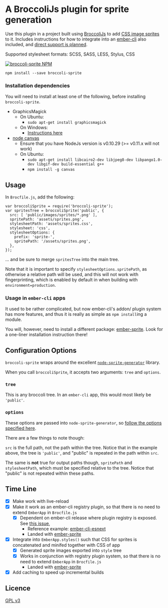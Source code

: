 # A BroccoliJs plugin for sprite generation

Use this plugin in a project built using
[BroccoliJs](https://github.com/broccolijs/broccoli) to add
[CSS image sprites](http://css-tricks.com/css-sprites/) to it.
Includes instructions for how to integrate into an
[ember-cli](https://github.com/bguiz/broccoli-sprite) also included,
and [direct support is planned](#time-line).

Supported stylesheet formats: SCSS, SASS, LESS, Stylus, CSS

[![broccoli-sprite NPM](https://nodei.co/npm/broccoli-sprite.png?compact=true)](https://github.com/bguiz/broccoli-sprite)

    npm install --save broccoli-sprite

### Installation dependencies

You will need to install at least one of the following,
before installing `broccoli-sprite`.

- GraphicsMagick
  - On Ubuntu:
    - `sudo apt-get install graphicsmagick`
  - On Windows:
    - [Instructions here](http://www.graphicsmagick.org/INSTALL-windows.html)
- [node canvas](https://github.com/LearnBoost/node-canvas/wiki "node canvas installation instructions")
  - Ensure that you have NodeJs version is v0.10.29 (>= v0.11.x will not work)
  - On Ubuntu:
    - `sudo apt-get install libcairo2-dev libjpeg8-dev libpango1.0-dev libgif-dev build-essential g++`
    - `npm install -g canvas`

## Usage

In `Brocfile.js`, add the following:

    var broccoliSprite = require('broccoli-sprite');
    var spritesTree = broccoliSprite('public', {
      src: [ 'public/images/sprites/*.png' ],
      spritePath: 'assets/sprites.png',
      stylesheetPath: 'assets/sprites.css',
      stylesheet: 'css',
      stylesheetOptions: {
        prefix: 'sprite-',
        spritePath: '/assets/sprites.png',
      },
    });

&hellip; and be sure to merge `spritesTree` into the main tree.

Note that it is important to specify `stylesheetOptions.spritePath`,
as otherwise a relative path will be used,
and this will not work with fingerprinting,
which is enabled by default in when building with `environment=production`.

### Usage in `ember-cli` apps

It used to be rather complicated, but now ember-cli's addon/ plugin system
has more features, and thus it is really as simple as `npm install`ing a module.

You will, however, need to install a different package: [ember-sprite](https://github.com/bguiz/ember-sprite).
Look for a one-liner installation instruction there!

## Configuration Options

`broccoli-sprite` wraps around the excellent
[`node-sprite-generator`](https://github.com/selaux/node-sprite-generator)
library.

When you call `broccoliSprite`, it accepts two arguments: `tree` and `options`.

### `tree`

This is any broccoli tree.
In an `ember-cli` app, this would most likely be `'public'`.

### `options`

These options are passed into `node-sprite-generator`,
so [follow the options specified here](https://github.com/selaux/node-sprite-generator#options "node-sprite-generator options").

There are a few things to note though:

`src` is the full path, not the path within the tree.
Notice that in the example above,
the tree is `'public'`, and "public" is repeated in the path within `src`.

The same is **not** true for output paths though,
`spritePath` and `stylesheetPath`,
which must be specified relative to the tree.
Notice that "public" is not repeated within these paths.

## Time Line

- [x] Make work with live-reload
- [x] Make it work as an ember-cli registry plugin, so that there is no need to extend `EmberApp` in `Brocfile.js`
  - [x] Dependent on ember-cli release where plugin registry is exposed. See [this issue](https://github.com/stefanpenner/ember-cli/issues/810),
    - Reference example: [ember-cli-esnext](https://github.com/rjackson/ember-cli-esnext/blob/master/index.js)
    - Landed with [ember-sprite](https://github.com/bguiz/ember-sprite)
- [x] Integrate into `EmberApp.styles()` such that CSS for sprites is concatenated and minifed together with CSS of app
  - [x] Generated sprite images exported into `style` tree
  - [x] Works in conjunction with registry plugin system, so that there is no need to extend `EmberApp` in `Brocfile.js`
    - Landed with [ember-sprite](https://github.com/bguiz/ember-sprite)
- [x] Add caching to speed up incremental builds

## Licence

[GPL v3](http://opensource.org/licenses/GPL-3.0)
